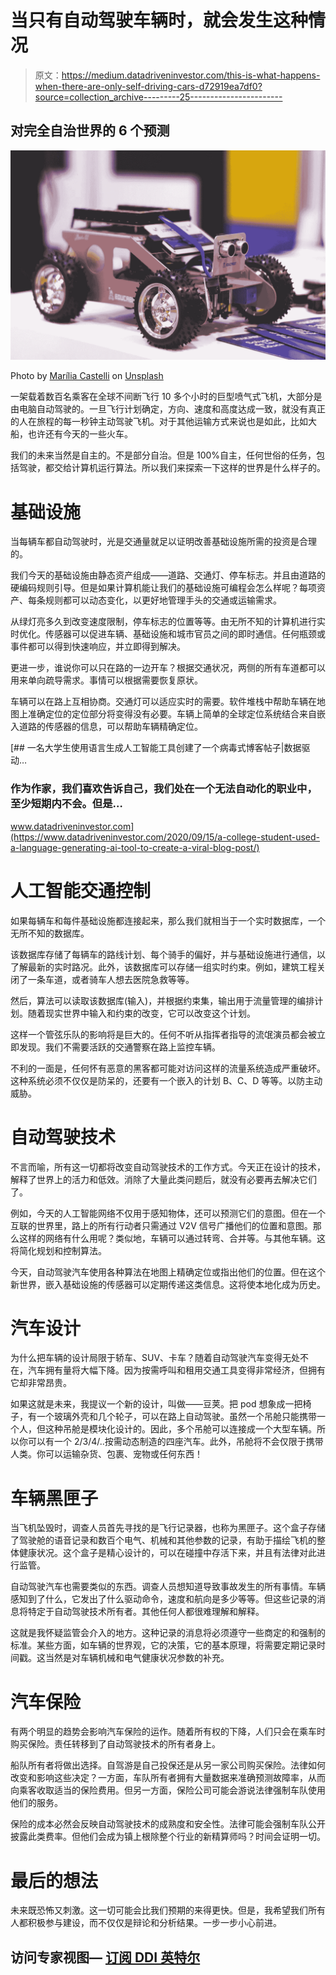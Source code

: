 # 当只有自动驾驶车辆时，就会发生这种情况

> 原文：<https://medium.datadriveninvestor.com/this-is-what-happens-when-there-are-only-self-driving-cars-d72919ea7df0?source=collection_archive---------25----------------------->

## 对完全自治世界的 6 个预测

![](img/687aa4fe5db38ad4a3065de0f545a332.png)

Photo by [Marília Castelli](https://unsplash.com/@liacastelli?utm_source=unsplash&utm_medium=referral&utm_content=creditCopyText) on [Unsplash](https://unsplash.com/s/photos/robot-car?utm_source=unsplash&utm_medium=referral&utm_content=creditCopyText)

一架载着数百名乘客在全球不间断飞行 10 多个小时的巨型喷气式飞机，大部分是由电脑自动驾驶的。一旦飞行计划确定，方向、速度和高度达成一致，就没有真正的人在旅程的每一秒钟主动驾驶飞机。对于其他运输方式来说也是如此，比如大船，也许还有今天的一些火车。

我们的未来当然是自主的。不是部分自治。但是 100%自主，任何世俗的任务，包括驾驶，都交给计算机运行算法。所以我们来探索一下这样的世界是什么样子的。

# 基础设施

当每辆车都自动驾驶时，光是交通量就足以证明改善基础设施所需的投资是合理的。

我们今天的基础设施由静态资产组成——道路、交通灯、停车标志。并且由道路的硬编码规则引导。但是如果计算机能让我们的基础设施可编程会怎么样呢？每项资产、每条规则都可以动态变化，以更好地管理手头的交通或运输需求。

从绿灯亮多久到改变速度限制，停车标志的位置等等。由无所不知的计算机进行实时优化。传感器可以促进车辆、基础设施和城市官员之间的即时通信。任何瓶颈或事件都可以得到快速响应，并立即得到解决。

更进一步，谁说你可以只在路的一边开车？根据交通状况，两侧的所有车道都可以用来单向疏导需求。事情可以根据需要恢复原状。

车辆可以在路上互相协商。交通灯可以适应实时的需要。软件堆栈中帮助车辆在地图上准确定位的定位部分将变得没有必要。车辆上简单的全球定位系统结合来自嵌入道路的传感器的信息，可以帮助车辆精确定位。

[](https://www.datadriveninvestor.com/2020/09/15/a-college-student-used-a-language-generating-ai-tool-to-create-a-viral-blog-post/) [## 一名大学生使用语言生成人工智能工具创建了一个病毒式博客帖子|数据驱动…

### 作为作家，我们喜欢告诉自己，我们处在一个无法自动化的职业中，至少短期内不会。但是…

www.datadriveninvestor.com](https://www.datadriveninvestor.com/2020/09/15/a-college-student-used-a-language-generating-ai-tool-to-create-a-viral-blog-post/) 

# 人工智能交通控制

如果每辆车和每件基础设施都连接起来，那么我们就相当于一个实时数据库，一个无所不知的数据库。

该数据库存储了每辆车的路线计划、每个骑手的偏好，并与基础设施进行通信，以了解最新的实时路况。此外，该数据库可以存储一组实时约束。例如，建筑工程关闭了一条车道，或者骑车人想去医院急救等等。

然后，算法可以读取该数据库(输入)，并根据约束集，输出用于流量管理的编排计划。随着现实世界中输入和约束的改变，它可以改变这个计划。

这样一个管弦乐队的影响将是巨大的。任何不听从指挥者指导的流氓演员都会被立即发现。我们不需要活跃的交通警察在路上监控车辆。

不利的一面是，任何怀有恶意的黑客都可能对访问这样的流量系统造成严重破坏。这种系统必须不仅仅是防呆的，还要有一个嵌入的计划 B、C、D 等等。以防主动威胁。

# 自动驾驶技术

不言而喻，所有这一切都将改变自动驾驶技术的工作方式。今天正在设计的技术，解释了世界上的活力和低效。消除了大量此类问题后，就没有必要再去解决它们了。

例如，今天的人工智能网络不仅用于感知物体，还可以预测它们的意图。但在一个互联的世界里，路上的所有行动者只需通过 V2V 信号广播他们的位置和意图。那么这样的网络有什么用呢？类似地，车辆可以通过转弯、合并等。与其他车辆。这将简化规划和控制算法。

今天，自动驾驶汽车使用各种算法在地图上精确定位或指出他们的位置。但在这个新世界，嵌入基础设施的传感器可以定期传递这类信息。这将使本地化成为历史。

# 汽车设计

为什么把车辆的设计局限于轿车、SUV、卡车？随着自动驾驶汽车变得无处不在，汽车拥有量将大幅下降。因为按需呼叫和租用交通工具变得非常经济，但拥有它却非常昂贵。

如果这就是未来，我提议一个新的设计，叫做——豆荚。把 pod 想象成一把椅子，有一个玻璃外壳和几个轮子，可以在路上自动驾驶。虽然一个吊舱只能携带一个人，但这种吊舱是模块化设计的。因此，多个吊舱可以连接成一个大型车辆。所以你可以有一个 2/3/4/..按需动态制造的四座汽车。此外，吊舱将不会仅限于携带人类。你可以运输杂货、包裹、宠物或任何东西！

# 车辆黑匣子

当飞机坠毁时，调查人员首先寻找的是飞行记录器，也称为黑匣子。这个盒子存储了驾驶舱的语音记录和数百个电气、机械和其他参数的记录，有助于描绘飞机的整体健康状况。这个盒子是精心设计的，可以在碰撞中存活下来，并且有法律对此进行监管。

自动驾驶汽车也需要类似的东西。调查人员想知道导致事故发生的所有事情。车辆感知到了什么，它发出了什么驱动命令，速度和航向是多少等等。但这些记录的消息将特定于自动驾驶技术所有者。其他任何人都很难理解和解释。

这就是我怀疑监管会介入的地方。这种记录的消息将必须遵守一些商定的和强制的标准。某些方面，如车辆的世界观，它的决策，它的基本原理，将需要定期记录时间戳。这当然是对车辆机械和电气健康状况参数的补充。

# 汽车保险

有两个明显的趋势会影响汽车保险的运作。随着所有权的下降，人们只会在乘车时购买保险。责任转移到了自动驾驶技术的所有者身上。

船队所有者将做出选择。自驾游是自己投保还是从另一家公司购买保险。法律如何改变和影响这些决定？一方面，车队所有者拥有大量数据来准确预测故障率，从而向乘客收取适当的保险费用。但另一方面，保险公司可能会游说法律强制车队使用他们的服务。

保险的成本必然会反映自动驾驶技术的成熟度和安全性。法律可能会强制车队公开披露此类费率。但他们会成为镇上根除整个行业的新精算师吗？时间会证明一切。

# 最后的想法

未来既恐怖又刺激。这一切可能会比我们预期的来得更快。但是，我希望我们所有人都积极参与建设，而不仅仅是辩论和分析结果。一步一步小心前进。

## 访问专家视图— [订阅 DDI 英特尔](https://datadriveninvestor.com/ddi-intel)
